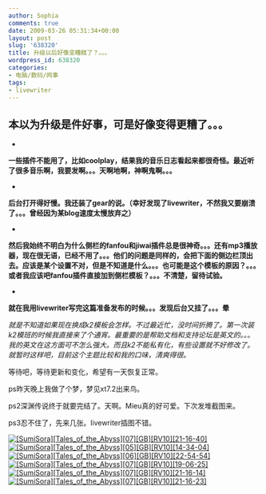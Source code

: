 ```yaml
---
author: Sophia
comments: true
date: 2009-03-26 05:31:34+00:00
layout: post
slug: '638320'
title: 升级以后好像变糟糕了？。。。
wordpress_id: 638320
categories:
- 电脑/数码/网事
tags:
- livewriter
---
```


## 本以为升级是件好事，可是好像变得更糟了。。。

 

  
  *     

**一些插件不能用了，比如coolplay，结果我的音乐日志看起来都很奇怪。最近听了很多音乐啊，我要发啊。。。天啊地啊，神啊鬼啊。。。**

  
   
  *     

**后台打开得好慢。我还装了gear的说。（幸好发现了livewriter，不然我又要崩溃了。。。曾经因为某blog速度太慢放弃之）**

  
   
  *     

**然后我始终不明白为什么侧栏的fanfou和jiwai插件总是很神奇。。。还有mp3播放器，现在很无语，已经不用了。。。他们的问题是同样的，会把下面的侧边栏顶出去。应该是某个设置不对，但是不知道是什么。。。也可能是这个模板的原因？。。。或者我应该吧fanfou插件直接加到侧栏模板？。。。不清楚，留待试验。**

  
   
  *     

**就在我用livewriter写完这篇准备发布的时候。。。发现后台又挂了。。。晕**

  
 

_就是不知道如果现在换成k2模板会怎样。不过最近忙，没时间折腾了。第一次装k2模班的时候我直接来了个通宵。最重要的是帮助文档和支持论坛是英文的。。。我的英文在这方面可不怎么强大。而且k2不能私有化，有些设置就不好修改了。就暂时这样吧，目前这个主题比较和我的口味，清爽得很。_

 

等待吧，等待更新和变化，希望有一天恢复正常。

 

ps昨天晚上我做了个梦，梦见xt7.2出来鸟。

 

ps2深渊传说终于就要完结了。天啊。Mieu真的好可爱。下次发堆截图来。

 

ps3忍不住了，先来几张。livewriter插图不错。

 

[![[SumiSora][Tales_of_the_Abyss][07][GB][RV10][21-16-40]](http://archiheart.yo2.cn/wp-content/uploads/71/7150/2009/03/sumisoratales-of-the-abyss07gbrv10211640-thumb.jpg)](http://archiheart.yo2.cn/wp-content/uploads/71/7150/2009/03/sumisoratales-of-the-abyss07gbrv10211640.jpg) [![[SumiSora][Tales_of_the_Abyss][05][GB][RV10][14-34-04]](http://archiheart.yo2.cn/wp-content/uploads/71/7150/2009/03/sumisoratales-of-the-abyss05gbrv10143404-thumb.jpg)](http://archiheart.yo2.cn/wp-content/uploads/71/7150/2009/03/sumisoratales-of-the-abyss05gbrv10143404.jpg) [![[SumiSora][Tales_of_the_Abyss][06][GB][RV10][22-54-54]](http://archiheart.yo2.cn/wp-content/uploads/71/7150/2009/03/sumisoratales-of-the-abyss06gbrv10225454-thumb.jpg)](http://archiheart.yo2.cn/wp-content/uploads/71/7150/2009/03/sumisoratales-of-the-abyss06gbrv10225454.jpg) [![[SumiSora][Tales_of_the_Abyss][07][GB][RV10][19-06-25]](http://archiheart.yo2.cn/wp-content/uploads/71/7150/2009/03/sumisoratales-of-the-abyss07gbrv10190625-thumb.jpg)](http://archiheart.yo2.cn/wp-content/uploads/71/7150/2009/03/sumisoratales-of-the-abyss07gbrv10190625.jpg) [![[SumiSora][Tales_of_the_Abyss][07][GB][RV10][21-16-14]](http://archiheart.yo2.cn/wp-content/uploads/71/7150/2009/03/sumisoratales-of-the-abyss07gbrv10211614-thumb.jpg)](http://archiheart.yo2.cn/wp-content/uploads/71/7150/2009/03/sumisoratales-of-the-abyss07gbrv10211614.jpg) [![[SumiSora][Tales_of_the_Abyss][07][GB][RV10][21-16-23]](http://archiheart.yo2.cn/wp-content/uploads/71/7150/2009/03/sumisoratales-of-the-abyss07gbrv10211623-thumb.jpg)](http://archiheart.yo2.cn/wp-content/uploads/71/7150/2009/03/sumisoratales-of-the-abyss07gbrv10211623.jpg)
